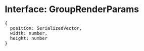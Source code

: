 # Interface: GroupRenderParams

<pre>
{
  position: <Ref to="./serilized-vector">SerializedVector</Ref>,
  width: number,
  height: number
}
</pre>
